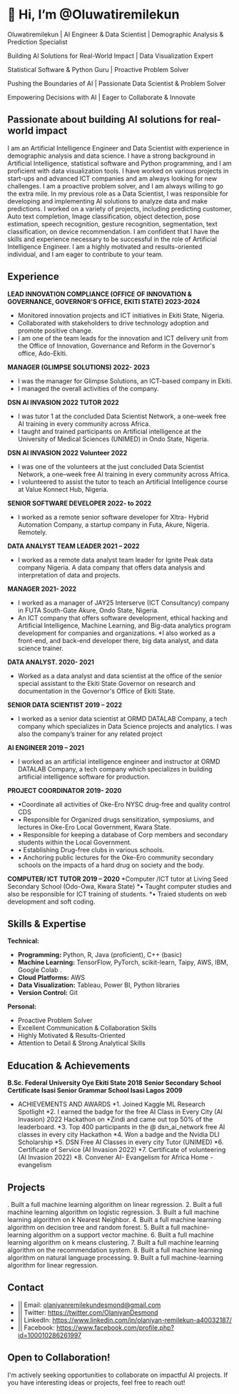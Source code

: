
 # 👋 Hi, I’m @Oluwatiremilekun
 Oluwatiremilekun | AI Engineer & Data Scientist | Demographic Analysis & Prediction Specialist
 
 Building AI Solutions for Real-World Impact | Data Visualization Expert
 
 Statistical Software & Python Guru | Proactive Problem Solver
 
 Pushing the Boundaries of AI | Passionate Data Scientist & Problem Solver
 
 Empowering Decisions with AI | Eager to Collaborate & Innovate


## Passionate about building AI solutions for real-world impact

I am an Artificial Intelligence Engineer and Data Scientist with experience in demographic analysis and data science. I have a strong background in Artificial Intelligence, statistical software and Python programming, and I am proficient with data visualization tools. I have worked on various projects in start-ups and advanced ICT companies and am always looking for new challenges. I am a proactive problem solver, and I am always willing to go the extra mile. In my previous role as a Data Scientist, I was responsible for developing and implementing AI solutions to analyze data and make predictions. I worked on a variety of projects, including predicting customer, Auto text completion, Image classification, object detection, pose estimation, speech recognition, gesture recognition, segmentation, text classification, on device recommendation. I am confident that I have the skills and experience necessary to be successful in the role of Artificial Intelligence Engineer. I am a highly motivated and results-oriented individual, and I am eager to contribute to your team.

## Experience

**LEAD INNOVATION COMPLIANCE (OFFICE OF INNOVATION & GOVERNANCE, GOVERNOR'S OFFICE, EKITI STATE) 2023-2024**

* Monitored innovation projects and ICT initiatives in Ekiti State, Nigeria.
* Collaborated with stakeholders to drive technology adoption and promote positive change.
* I am one of the team leads for the innovation and ICT delivery unit from the Office of 
Innovation, Governance and Reform in the Governor's office, Ado-Ekiti.

**MANAGER (GLIMPSE SOLUTIONS) 2022- 2023**
* I was the manager for Glimpse Solutions, an ICT-based company in Ekiti.
* I managed the overall activities of the company.

**DSN AI INVASION 2022 TUTOR 2022** 
* I was tutor 1 at the concluded Data Scientist Network, a one–week free AI training in every community across Africa.
* I taught and trained participants on Artificial intelligence at the University of Medical Sciences (UNIMED) in Ondo State, Nigeria.

**DSN AI INVASION 2022 Volunteer 2022**
* I was one of the volunteers at the just concluded Data Scientist Network, a one–week free AI training in every community across Africa.
* I volunteered to assist the tutor to teach an Artificial Intelligence course at Value Konnect Hub, Nigeria.

**SENIOR SOFTWARE DEVELOPER 2022- to 2022**
* I worked as a remote senior software developer for Xltra- Hybrid Automation Company, a startup company in Futa, Akure, Nigeria. Remotely.

**DATA ANALYST TEAM LEADER 2021 – 2022**
* I worked as a remote data analyst team leader for Ignite Peak data company Nigeria. A data company that offers data analysis and interpretation of data and projects.

**MANAGER 2021- 2022**
* I worked as a manager of JAY25 Interserve (ICT Consultancy) company in FUTA South-Gate Akure, Ondo State, Nigeria.
* An ICT company that offers software development, ethical hacking and Artificial Intelligence, Machine Learning, and Big-data analytics program development for 
companies and organizations.
*I also worked as a front-end, and back-end developer there, big data analyst, and data science trainer. 
 
**DATA ANALYST. 2020- 2021**
* Worked as a data analyst and data scientist at the office of the senior special assistant to the Ekiti State Governor on research and documentation in the Governor's Office of Ekiti State.

**SENIOR DATA SCIENTIST 2019 – 2022**
* I worked as a senior data scientist at ORMD DATALAB Company, a tech company which specializes in Data Science projects and analytics. I was also the company’s trainer for any 
related project

**AI ENGINEER 2019 – 2021**
* I worked as an artificial intelligence engineer and instructor at ORMD DATALAB Company, a tech company which specializes in building artificial intelligence software for production. 

**PROJECT COORDINATOR 2019- 2020**
* •Coordinate all activities of Oke-Ero NYSC drug-free and quality control CDS
* • Responsible for Organized drugs sensitization, symposiums, and lectures in Oke-Ero Local Government, Kwara State. 
* • Responsible for keeping a database of Corp members and secondary students within the Local Government.
* • Establishing Drug-free clubs in various schools.
* • Anchoring public lectures for the Oke-Ero community secondary schools on the impacts of a hard drug on society and the body. 
 
**COMPUTER/ ICT TUTOR 2019 – 2020**
*Computer /ICT tutor at Living Seed Secondary School (Odo-Owa, Kwara State) 
*• Taught computer studies and also be responsible for ICT training of students.
*• Traied students on web development and soft coding. 

## Skills & Expertise

**Technical:**

* **Programming:** Python, R, Java (proficient), C++ (basic)
* **Machine Learning:** TensorFlow, PyTorch, scikit-learn, Taipy, AWS, IBM, Google Colab .
* **Cloud Platforms:** AWS
* **Data Visualization:** Tableau, Power BI, Python libraries
* **Version Control:** Git

**Personal:**

* Proactive Problem Solver
* Excellent Communication & Collaboration Skills
* Highly Motivated & Results-Oriented
* Attention to Detail & Strong Analytical Skills

## Education & Achievements

**B.Sc. Federal University Oye Ekiti State 2018**
**Senior Secondary School Certificate Isasi Senior Grammar School Isasi Lagos 2009**

* ACHIEVEMENTS AND AWARDS
*1. Joined Kaggle ML Research Spotlight
*2. I earned the badge for the free AI Class in Every City (AI Invasion) 2022 Hackathon on 
*Zindi and came out top 50% of the leaderboard.
*3. Top 400 participants in the @ dsn_ai_network free AI classes in every city Hackathon
*4. Won a badge and the Nvidia DLI Scholarship
*5. DSN Free AI Classes in every city Tutor (UNIMED)
*6. Certificate of Service (AI Invasion 2022)
*7. Certificate of volunteering (AI Invasion 2022)
*8. Convener AI- Evangelism for Africa Home - evangelism



## Projects
. Built a full machine learning algorithm on linear regression.
2. Built a full machine learning algorithm on logistic regression.
3. Built a full machine learning algorithm on k Nearest Neighbor.
4. Built a full machine learning algorithm on decision tree and random forest.
5. Built a full machine-learning algorithm on a support vector machine.
6. Built a full machine learning algorithm on k means clustering.
7. Built a full machine learning algorithm on the recommendation system.
8. Built a full machine learning algorithm on natural language processing.
9. Built a full machine-learning algorithm for linear regression.

## Contact
* || Email: olaniyanremilekundesmond@gmail.com
* || Twitter: https://twitter.com/OlaniyanDesmond
* || LinkedIn: https://www.linkedin.com/in/olaniyan-remilekun-a40032187/
* || Facebook: https://www.facebook.com/profile.php?id=100010286261997 

## Open to Collaboration!

I'm actively seeking opportunities to collaborate on impactful AI projects. If you have interesting ideas or projects, feel free to reach out!
